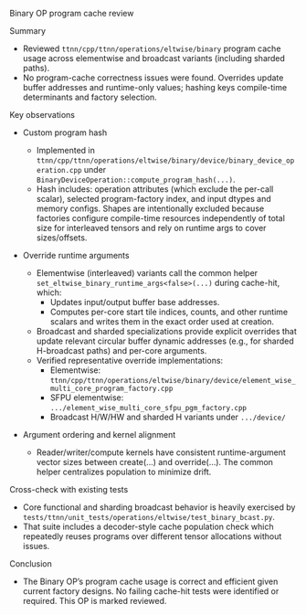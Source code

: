 Binary OP program cache review

Summary

- Reviewed `ttnn/cpp/ttnn/operations/eltwise/binary` program cache usage across elementwise and broadcast variants (including sharded paths).
- No program-cache correctness issues were found. Overrides update buffer addresses and runtime-only values; hashing keys compile-time determinants and factory selection.

Key observations

- Custom program hash
  - Implemented in `ttnn/cpp/ttnn/operations/eltwise/binary/device/binary_device_operation.cpp` under `BinaryDeviceOperation::compute_program_hash(...)`.
  - Hash includes: operation attributes (which exclude the per-call scalar), selected program-factory index, and input dtypes and memory configs. Shapes are intentionally excluded because factories configure compile-time resources independently of total size for interleaved tensors and rely on runtime args to cover sizes/offsets.

- Override runtime arguments
  - Elementwise (interleaved) variants call the common helper `set_eltwise_binary_runtime_args<false>(...)` during cache-hit, which:
    - Updates input/output buffer base addresses.
    - Computes per-core start tile indices, counts, and other runtime scalars and writes them in the exact order used at creation.
  - Broadcast and sharded specializations provide explicit overrides that update relevant circular buffer dynamic addresses (e.g., for sharded H-broadcast paths) and per-core arguments.
  - Verified representative override implementations:
    - Elementwise: `ttnn/cpp/ttnn/operations/eltwise/binary/device/element_wise_multi_core_program_factory.cpp`
    - SFPU elementwise: `.../element_wise_multi_core_sfpu_pgm_factory.cpp`
    - Broadcast H/W/HW and sharded H variants under `.../device/`

- Argument ordering and kernel alignment
  - Reader/writer/compute kernels have consistent runtime-argument vector sizes between create(...) and override(...). The common helper centralizes population to minimize drift.

Cross-check with existing tests

- Core functional and sharding broadcast behavior is heavily exercised by `tests/ttnn/unit_tests/operations/eltwise/test_binary_bcast.py`.
- That suite includes a decoder-style cache population check which repeatedly reuses programs over different tensor allocations without issues.

Conclusion

- The Binary OP’s program cache usage is correct and efficient given current factory designs. No failing cache-hit tests were identified or required. This OP is marked reviewed.
